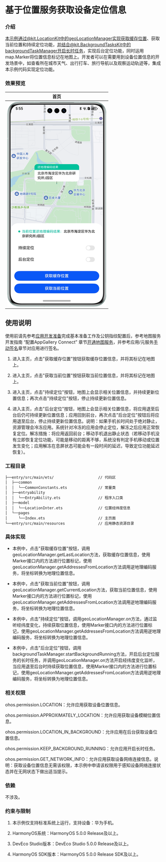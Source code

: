 # 基于位置服务获取设备定位信息

### 介绍

本示例通过@kit.LocationKit中的geoLocationManager实现获取缓存位置、获取当前位置和持续定位功能，并结合@kit.BackgroundTasksKit中的backgroundTaskManager开启长时任务，实现后台定位功能，同时运用map.Marker将位置信息标记在地图上。开发者可以在需要用到设备位置信息的开发场景中，如查看所在城市天气、出行打车、旅行导航以及观察运动轨迹等，集成本示例代码实现定位功能。

### 效果预览
| 首页                                            |
|-----------------------------------------------|
| ![](screenshots/devices/location_service.png) |

## 使用说明

使用前请先参考[应用开发准备](https://developer.huawei.com/consumer/cn/doc/harmonyos-guides/application-dev-overview)完成基本准备工作及公钥指纹配置后，参考地图服务开发指南 “配置AppGallery Connect” 章节[开通地图服务](https://developer.huawei.com/consumer/cn/doc/harmonyos-guides/map-config-agc)，并参考应用/元服务[手动签名](https://developer.huawei.com/consumer/cn/doc/harmonyos-guides/ide-signing#section297715173233)章节对应用进行签名。

1. 进入主页，点击"获取缓存位置"按钮获取缓存位置信息，并将其标记在地图上。

2. 进入主页，点击"获取当前位置"按钮获取当前位置信息，并将其标记在地图上。

3. 进入主页，点击"持续定位"按钮，地图上会显示相关位置信息，并持续更新位置信息；再次点击"持续定位"按钮，停止持续更新位置信息。

4. 进入主页，点击"后台定位"按钮，地图上会显示相关位置信息，将应用退至后台后仍可持续更新位置信息；应用回到前台，再次点击"后台定位"按钮后将应用退至后台，停止持续更新位置信息。说明：如果手机长时间处于绝对静止，资源管理会冷冻应用。系统针对冷冻的应用会停止定位，解冻之后应用正常恢复定位。解冻措施：将应用返回前台；移动手机退出静止状态（若移动手机没有立即恢复定位功能，可能是移动的距离不够，系统没有判定手机移动或位置发生变化；应用解冻在息屏状态可能会有一段时间的延迟，导致定位功能延迟恢复）。

### 工程目录

```
├──entry/src/main/ets/                    // 代码区
│  ├──common
│  │  └──CommonConstants.ets              // 常量类
│  ├──entryability
│  │  └──EntryAbility.ets                 // 程序入口类
│  ├──model
│  │  └──LocationInter.ets                // 位置经纬度信息
│  └──pages
│     └──Index.ets                        // 主页面
└──entry/src/main/resources               // 应用静态资源目录
```

### 具体实现

+ 本例中，点击"获取缓存位置"按钮，调用geoLocationManager.getLastLocation方法，获取缓存位置信息，使用Marker接口内的方法进行位置标记，使用geoLocationManager.getAddressesFromLocation方法调用逆地理编码服务，将坐标转换为地理位置信息。

+ 本例中，点击"获取当前位置"按钮，调用geoLocationManager.getCurrentLocation方法，获取当前位置信息，使用Marker接口内的方法进行位置标记，使用geoLocationManager.getAddressesFromLocation方法调用逆地理编码服务，将坐标转换为地理位置信息。

+ 本例中，点击"持续定位"按钮，调用geoLocationManager.on方法，通过监听经纬度变化，持续获取位置信息，使用Marker接口内的方法进行位置标记，使用geoLocationManager.getAddressesFromLocation方法调用逆地理编码服务，将坐标转换为地理位置信息。

+ 本例中，点击"后台定位"按钮，调用backgroundTaskManager.startBackgroundRunning方法，开启后台定位服务的长时任务，并调用geoLocationManager.on方法开启经纬度变化监听，当应用退至后台时持续获取位置信息，使用Marker接口内的方法进行位置标记，使用geoLocationManager.getAddressesFromLocation方法调用逆地理编码服务，将坐标转换为地理位置信息。
     
### 相关权限

ohos.permission.LOCATION：允许应用获取设备位置信息。

ohos.permission.APPROXIMATELY_LOCATION：允许应用获取设备模糊位置信息。

ohos.permission.LOCATION_IN_BACKGROUND：允许应用在后台获取设备位置信息。

ohos.permission.KEEP_BACKGROUND_RUNNING：允许应用开启长时任务。

ohos.permission.GET_NETWORK_INFO：允许应用获取设备网络连接信息。说明：获取设备位置信息无需该权限，本示例中申请该权限用于感知设备网络连接状态并在无网状态下做出适当提示。

### 依赖

不涉及。

### 约束与限制

1. 本示例仅支持标准系统上运行，支持设备：华为手机。

2. HarmonyOS系统：HarmonyOS 5.0.0 Release及以上。

3. DevEco Studio版本：DevEco Studio 5.0.0 Release及以上。

4. HarmonyOS SDK版本：HarmonyOS 5.0.0 Release SDK及以上。